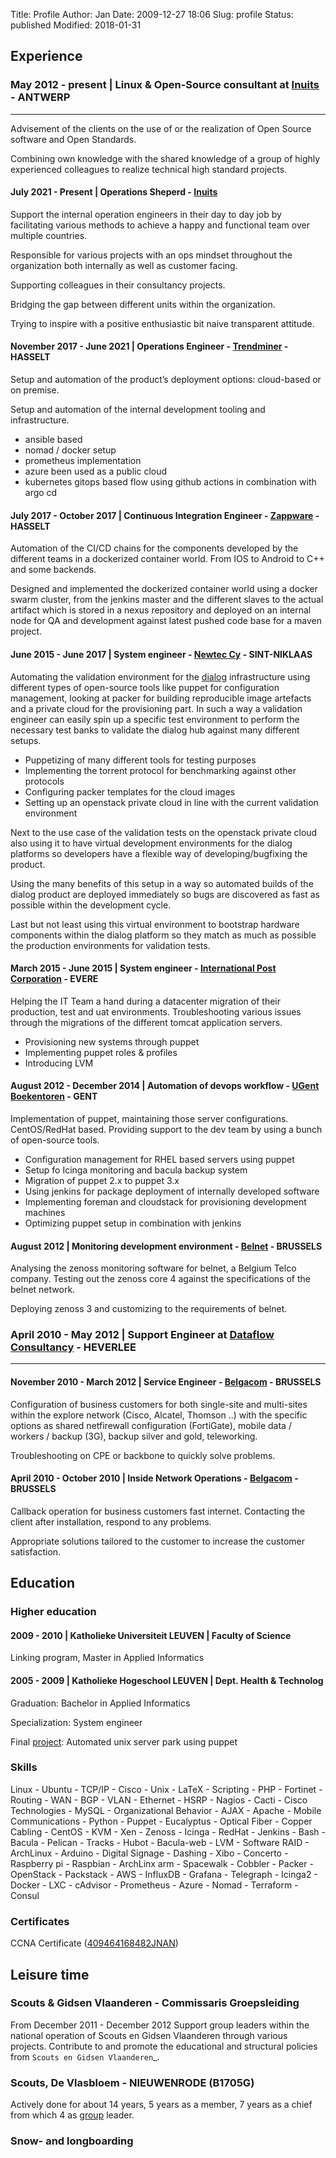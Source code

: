 Title: Profile
Author: Jan
Date: 2009-12-27 18:06
Slug: profile
Status: published
Modified: 2018-01-31

## Experience

### May 2012 - present | Linux & Open-Source consultant at [Inuits](https://inuits.eu) - ANTWERP
--------------------------------------------------------------------------
Advisement of the clients on the use of or the realization of Open Source software and Open Standards.

Combining own knowledge with the shared knowledge of a group of highly experienced colleagues to realize technical high standard projects.

#### July 2021 - Present | Operations Sheperd - [Inuits](https://inuits.eu)

Support the internal operation engineers in their day to day job by facilitating various methods to achieve a happy and functional team over multiple countries.

Responsible for various projects with an ops mindset throughout the organization both internally as well as customer facing.

Supporting colleagues in their consultancy projects.

Bridging the gap between different units within the organization.

Trying to inspire with a positive enthusiastic bit naive transparent attitude.

#### November 2017 - June 2021 | Operations Engineer - [Trendminer](https://trendminer.com) - HASSELT

Setup and automation of the product’s deployment options: cloud-based or on premise.

Setup and automation of the internal development tooling and infrastructure.

* ansible based
* nomad / docker setup
* prometheus implementation
* azure been used as a public cloud
* kubernetes gitops based flow using github actions in combination with argo cd

#### July 2017 - October 2017 | Continuous Integration Engineer - [Zappware](https://zappware.com) - HASSELT

Automation of the CI/CD chains for the components developed by the different teams in a dockerized container world. From IOS to Android to C++ and some backends.

Designed and implemented the dockerized container world using a docker swarm cluster, from the jenkins master and the different slaves to the actual artifact which is stored in a nexus repository and deployed on an internal node for QA and development against latest pushed code base for a maven project.

#### June 2015 - June 2017 | System engineer - [Newtec Cy](http://www.newtec.eu) - SINT-NIKLAAS

Automating the validation environment for the [dialog](http://www.newtec.eu/product/newtec-dialog) infrastructure using different types of open-source tools like puppet for configuration management, looking at packer for building reproducible image artefacts and a private cloud for the provisioning part. In such a way a validation engineer can easily spin up a specific test environment to perform the necessary test banks to validate the dialog hub against many different setups.

* Puppetizing of many different tools for testing purposes
* Implementing the torrent protocol for benchmarking against other protocols
* Configuring packer templates for the cloud images
* Setting up an openstack private cloud in line with the current validation environment

Next to the use case of the validation tests on the openstack private cloud also using it to have virtual development environments for the dialog platforms so developers have a flexible way of developing/bugfixing the product.

Using the many benefits of this setup in a way so automated builds of the dialog product are deployed immediately so bugs are discovered as fast as possible within the development cycle.

Last but not least using this virtual environment to bootstrap hardware components within the dialog platform so they match as much as possible the production environments for validation tests.

#### March 2015 - June 2015 | System engineer - [International Post Corporation](http://www.ipc.be/) - EVERE

Helping the IT Team a hand during a datacenter migration of their production, test and uat environments. Troubleshooting various issues through the migrations of the different tomcat application servers.

* Provisioning new systems through puppet
* Implementing puppet roles & profiles
* Introducing LVM

#### August 2012 - December 2014 | Automation of devops workflow - [UGent Boekentoren](http://www.boekentoren.be) - GENT

Implementation of puppet, maintaining those server configurations. CentOS/RedHat based. Providing support to the dev team by using a bunch of open-source tools.

+ Configuration management for RHEL based servers using puppet
+ Setup fo Icinga monitoring and bacula backup system
+ Migration of puppet 2.x to puppet 3.x
+ Using jenkins for package deployment of internally developed software
+ Implementing foreman and cloudstack for provisioning development machines
+ Optimizing puppet setup in combination with jenkins

#### August 2012 | Monitoring development environment - [Belnet](http://www.belnet.be) - BRUSSELS

Analysing the zenoss monitoring software for belnet, a Belgium Telco company. Testing out the zenoss core 4 against the specifications of the belnet network.

Deploying zenoss 3 and customizing to the requirements of belnet.

### April 2010 - May 2012 | Support Engineer at [Dataflow Consultancy](http://www.dataflow.be) - HEVERLEE
------------------------------------------------------------------------------

#### November 2010 - March 2012 | Service Engineer - [Belgacom](https://www.proximus.be/nl/id_cl_explore/bedrijven-en-overheden/oplossingen/internet-en-netwerken/explore.html) - BRUSSELS

Configuration of business customers for both single-site and multi-sites within the explore network (Cisco, Alcatel, Thomson ..)
with the specific options as shared netfirewall configuration (FortiGate), mobile data / workers / backup (3G), backup silver and gold, teleworking.

Troubleshooting on CPE or backbone to quickly solve problems.

#### April 2010 - October 2010 | Inside Network Operations - [Belgacom](https://www.proximus.be/nl/id_cl_explore/bedrijven-en-overheden/oplossingen/internet-en-netwerken/explore.html) - BRUSSELS

Callback operation for business customers fast internet. Contacting the client after installation, respond to any problems.

Appropriate solutions tailored to the customer to increase the customer satisfaction.

## Education

### Higher education

#### 2009 - 2010 | Katholieke Universiteit LEUVEN | Faculty of Science

Linking program, Master in Applied Informatics

#### 2005 - 2009 | Katholieke Hogeschool LEUVEN | Dept. Health & Technolog

Graduation: Bachelor in Applied Informatics

Specialization: System engineer

Final [project](https://github.com/visibilityspots/endterm-project): Automated unix server park using puppet

### Skills

Linux - Ubuntu - TCP/IP - Cisco - Unix - LaTeX - Scripting - PHP - Fortinet - Routing - WAN - BGP - VLAN - Ethernet - HSRP - Nagios - Cacti - Cisco Technologies - MySQL - Organizational Behavior - AJAX - Apache - Mobile Communications - Python - Puppet - Eucalyptus - Optical Fiber - Copper Cabling - CentOS - KVM - Xen - Zenoss - Icinga - RedHat - Jenkins - Bash - Bacula - Pelican - Tracks - Hubot - Bacula-web - LVM - Software RAID - ArchLinux - Arduino - Digital Signage - Dashing - Xibo - Concerto - Raspberry pi - Raspbian - ArchLinx arm - Spacewalk - Cobbler - Packer - OpenStack - Packstack - AWS - InfluxDB - Grafana - Telegraph - Icinga2 - Docker - LXC - cAdvisor - Prometheus - Azure - Nomad - Terraform - Consul

### Certificates

CCNA Certificate ([409464168482JNAN](http://www.ciscocertificates.com/verify.cfm))

## Leisure time

### Scouts & Gidsen Vlaanderen - Commissaris Groepsleiding

From December 2011 - December 2012 Support group leaders within the national operation of Scouts en Gidsen Vlaanderen through various projects.
Contribute to and promote the educational and structural policies from `Scouts en Gidsen Vlaanderen`_.

### Scouts, De Vlasbloem - NIEUWENRODE (B1705G)

Actively done for about 14 years, 5 years as a member, 7 years as a chief from which 4 as [group](http://www.scoutsnieuwenrode.be) leader.

### Snow- and longboarding
